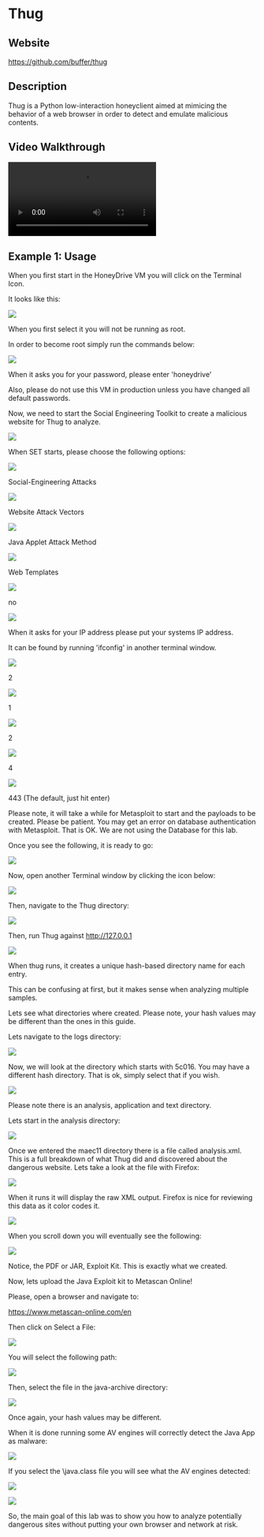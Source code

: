 Thug
====

Website
-------

<https://github.com/buffer/thug>

Description
-----------

Thug is a Python low-interaction honeyclient aimed at mimicing the behavior of a web browser in order to detect and emulate malicious contents.

Video Walkthrough
-----------------

<video controls>
  <source src="Videos/1_550_Thug.mp4">
  <source src="https://onedrive.live.com/download.aspx?cid=8D6C4317A39E3D29&resid=8D6C4317A39E3D29%2155684&canary=">
 <p>Your browser does not support html5 video.</p>
</video>

Example 1: Usage
----------------

When you first start in the HoneyDrive VM you will click on the Terminal Icon.

It looks like this:

![](Thug_files/image002.png)

When you first select it you will not be running as root.

In order to become root simply run the commands below:

![](Thug_files/image004.png)

When it asks you for your password, please enter 'honeydrive'

Also, please do not use this VM in production unless you have changed
all default passwords.

Now, we need to start the Social Engineering Toolkit to create a
malicious website for Thug to analyze.

![](Thug_files/image006.png)

When SET starts, please choose the following options:

![](Thug_files/image008.png)

Social-Engineering Attacks

![](Thug_files/image010.png)

Website Attack Vectors

![](Thug_files/image012.png)

Java Applet Attack Method

![](Thug_files/image014.png)

Web Templates

![](Thug_files/image016.png)

no

![](Thug_files/image018.png)

When it asks for your IP address please put your systems IP address.

It can be found by running 'ifconfig' in another terminal window.

![](Thug_files/image020.png)

2

![](Thug_files/image022.png)

1

![](Thug_files/image024.png)

2

![](Thug_files/image026.png)

4

![](Thug_files/image028.png)

443 (The default, just hit enter)

Please note, it will take a while for Metasploit to start and the
payloads to be created. Please be patient. You may get an error on
database authentication with Metasploit. That is OK. We are not using
the Database for this lab.

Once you see the following, it is ready to go:

![](Thug_files/image030.png)

Now, open another Terminal window by clicking the icon below:

![](Thug_files/image032.png)

Then, navigate to the Thug directory:

![](Thug_files/image034.png)

Then, run Thug against <http://127.0.0.1>

![](Thug_files/image036.png)

When thug runs, it creates a unique hash-based directory name for each
entry.

This can be confusing at first, but it makes sense when analyzing
multiple samples.

Lets see what directories where created. Please note, your hash values
may be different than the ones in this guide.

Lets navigate to the logs directory:

![](Thug_files/image038.png)

Now, we will look at the directory which starts with 5c016. You may have
a different hash directory. That is ok, simply select that if you wish.

![](Thug_files/image040.png)

Please note there is an analysis, application and text directory.

Lets start in the analysis directory:

![](Thug_files/image042.png)

Once we entered the maec11 directory there is a file called
analysis.xml. This is a full breakdown of what Thug did and discovered
about the dangerous website. Lets take a look at the file with Firefox:

![](Thug_files/image044.png)

When it runs it will display the raw XML output. Firefox is nice for
reviewing this data as it color codes it.

![](Thug_files/image046.png)

When you scroll down you will eventually see the following:

![](Thug_files/image048.png)

Notice, the PDF or JAR, Exploit Kit. This is exactly what we created.

Now, lets upload the Java Exploit kit to Metascan Online!

Please, open a browser and navigate to:

<https://www.metascan-online.com/en>

Then click on Select a File:

![](Thug_files/image050.png)

You will select the following path:

![](Thug_files/image052.png)

Then, select the file in the java-archive directory:

![](Thug_files/image054.png)

Once again, your hash values may be different.

When it is done running some AV engines will correctly detect the Java
App as malware:

![](Thug_files/image056.png)

If you select the \java.class file you will see what the AV engines
detected:

![](Thug_files/image058.png)

![](Thug_files/image060.png)

So, the main goal of this lab was to show you how to analyze potentially
dangerous sites without putting your own browser and network at risk.